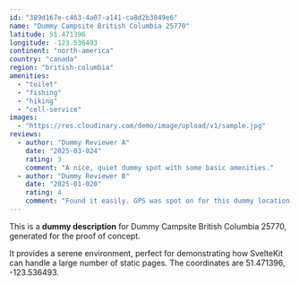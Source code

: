 ```yaml
---
id: "389d167e-c463-4a07-a141-ca8d2b3849e6"
name: "Dummy Campsite British Columbia 25770"
latitude: 51.471396
longitude: -123.536493
continent: "north-america"
country: "canada"
region: "british-columbia"
amenities:
  - "toilet"
  - "fishing"
  - "hiking"
  - "cell-service"
images:
  - "https://res.cloudinary.com/demo/image/upload/v1/sample.jpg"
reviews:
  - author: "Dummy Reviewer A"
    date: "2025-03-024"
    rating: 3
    comment: "A nice, quiet dummy spot with some basic amenities."
  - author: "Dummy Reviewer B"
    date: "2025-01-020"
    rating: 4
    comment: "Found it easily. GPS was spot on for this dummy location."
---
```


This is a **dummy description** for Dummy Campsite British Columbia 25770, generated for the proof of concept.

It provides a serene environment, perfect for demonstrating how SvelteKit can handle a large number of static pages. The coordinates are 51.471396, -123.536493.
